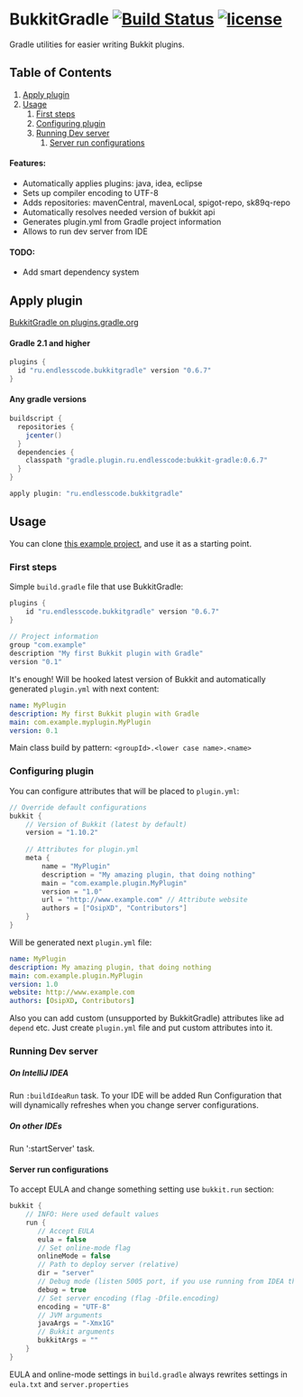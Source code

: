 BukkitGradle [![Build Status](https://img.shields.io/travis/EndlessCodeGroup/BukkitGradle.svg)](https://travis-ci.org/EndlessCodeGroup/BukkitGradle) [![license](https://img.shields.io/github/license/EndlessCodeGroup/BukkitGradle.svg)](https://github.com/EndlessCodeGroup/BukkitGradle/blob/master/LICENSE)
============
Gradle utilities for easier writing Bukkit plugins.

## Table of Contents
1. [Apply plugin](#apply-plugin)
2. [Usage](#usage)
    1. [First steps](#first-steps)
    2. [Configuring plugin](#configuring-plugin)
    3. [Running Dev server](#running-dev-server)
        1. [Server run configurations](#server-run-configurations)

#### Features:
- Automatically applies plugins: java, idea, eclipse
- Sets up compiler encoding to UTF-8
- Adds repositories: mavenCentral, mavenLocal, spigot-repo, sk89q-repo
- Automatically resolves needed version of bukkit api
- Generates plugin.yml from Gradle project information
- Allows to run dev server from IDE

#### TODO:
- Add smart dependency system

## Apply plugin
[BukkitGradle on plugins.gradle.org](https://plugins.gradle.org/plugin/ru.endlesscode.bukkitgradle)
#### Gradle 2.1 and higher
```groovy
plugins {
  id "ru.endlesscode.bukkitgradle" version "0.6.7"
}
```

#### Any gradle versions
```groovy
buildscript {
  repositories {
    jcenter()
  }
  dependencies {
    classpath "gradle.plugin.ru.endlesscode:bukkit-gradle:0.6.7"
  }
}

apply plugin: "ru.endlesscode.bukkitgradle"
```

## Usage
You can clone [this example project](https://github.com/EndlessCodeGroup/BukkitGradle-Example), and use it as a starting point.

### First steps
Simple `build.gradle` file that use BukkitGradle:
```groovy
plugins {
    id "ru.endlesscode.bukkitgradle" version "0.6.7"
}
 
// Project information
group "com.example"
description "My first Bukkit plugin with Gradle"
version "0.1"
```
It's enough! Will be hooked latest version of Bukkit and automatically generated `plugin.yml` with next content:
```yaml
name: MyPlugin
description: My first Bukkit plugin with Gradle
main: com.example.myplugin.MyPlugin
version: 0.1
```
Main class build by pattern: `<groupId>.<lower case name>.<name>`

### Configuring plugin
You can configure attributes that will be placed to `plugin.yml`:
```groovy
// Override default configurations
bukkit {
    // Version of Bukkit (latest by default)
    version = "1.10.2"
 
    // Attributes for plugin.yml
    meta {
        name = "MyPlugin"
        description = "My amazing plugin, that doing nothing"
        main = "com.example.plugin.MyPlugin"
        version = "1.0"
        url = "http://www.example.com" // Attribute website
        authors = ["OsipXD", "Contributors"]
    }
}
```

Will be generated next `plugin.yml` file:
```yaml
name: MyPlugin
description: My amazing plugin, that doing nothing
main: com.example.plugin.MyPlugin
version: 1.0
website: http://www.example.com
authors: [OsipXD, Contributors]
```

Also you can add custom (unsupported by BukkitGradle) attributes like ad `depend` etc.
Just create `plugin.yml` file and put custom attributes into it.

### Running Dev server

##### On IntelliJ IDEA
Run `:buildIdeaRun` task. To your IDE will be added Run Configuration that will dynamically refreshes when you change server configurations.

##### On other IDEs
Run ':startServer' task.

#### Server run configurations
To accept EULA and change something setting use `bukkit.run` section:
```groovy
bukkit {
    // INFO: Here used default values
    run {
       // Accept EULA
       eula = false
       // Set online-mode flag
       onlineMode = false
       // Path to deploy server (relative)
       dir = "server"
       // Debug mode (listen 5005 port, if you use running from IDEA this option be ignored)
       debug = true
       // Set server encoding (flag -Dfile.encoding)
       encoding = "UTF-8"
       // JVM arguments
       javaArgs = "-Xmx1G"
       // Bukkit arguments
       bukkitArgs = ""
    }
}
```
EULA and online-mode settings in `build.gradle` always rewrites settings in `eula.txt` and `server.properties`